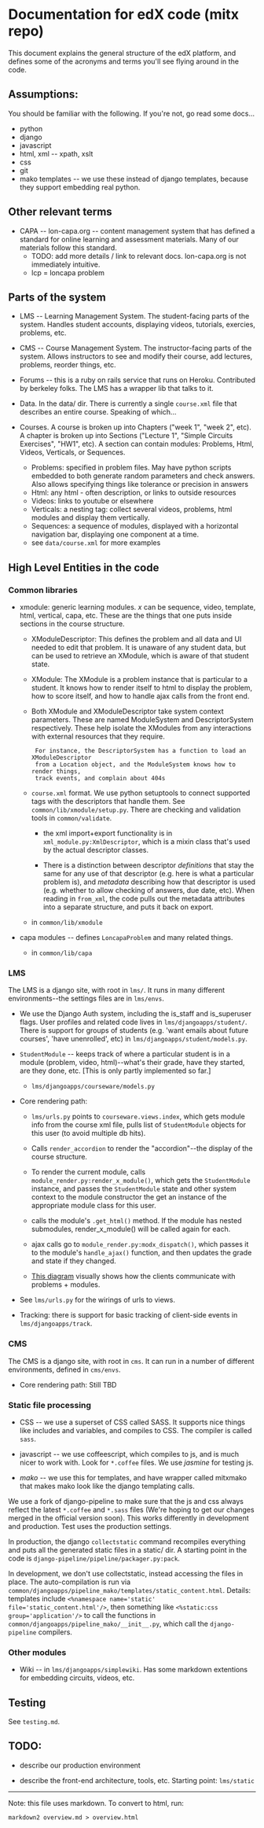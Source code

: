 # Documentation for edX code (mitx repo)

This document explains the general structure of the edX platform, and defines some of the acronyms and terms you'll see flying around in the code.

## Assumptions:

You should be familiar with the following.  If you're not, go read some docs...

 - python
 - django
 - javascript
 - html, xml -- xpath, xslt
 - css
 - git
 - mako templates -- we use these instead of django templates, because they support embedding real python.

## Other relevant terms

 - CAPA -- lon-capa.org -- content management system that has defined a standard for online learning and assessment materials.  Many of our materials follow this standard.
    - TODO: add more details / link to relevant docs.  lon-capa.org is not immediately intuitive.
    - lcp = loncapa problem


## Parts of the system

  - LMS -- Learning Management System.   The student-facing parts of the system.  Handles student accounts, displaying videos, tutorials, exercies, problems, etc.

  - CMS -- Course Management System.  The instructor-facing parts of the system.  Allows instructors to see and modify their course, add lectures, problems, reorder things, etc.

  - Forums -- this is a ruby on rails service that runs on Heroku.  Contributed by berkeley folks.  The LMS has a wrapper lib that talks to it.

  - Data.  In the data/ dir.  There is currently a single `course.xml` file that describes an entire course.  Speaking of which...

  - Courses.  A course is broken up into Chapters ("week 1", "week 2", etc).  A chapter is broken up into Sections ("Lecture 1", "Simple Circuits Exercises", "HW1", etc).  A section can contain modules: Problems, Html, Videos, Verticals, or Sequences.
     - Problems: specified in problem files.  May have python scripts embedded to both generate random parameters and check answers.  Also allows specifying things like tolerance or precision in answers
     - Html: any html - often description, or links to outside resources
     - Videos: links to youtube or elsewhere
     - Verticals: a nesting tag: collect several videos, problems, html modules and display them vertically.
     - Sequences: a sequence of modules, displayed with a horizontal navigation bar, displaying one component at a time.
     - see `data/course.xml` for more examples


## High Level Entities in the code

### Common libraries

- xmodule: generic learning modules. *x* can be sequence, video, template, html,
           vertical, capa, etc.  These are the things that one puts inside sections
           in the course structure.

    - XModuleDescriptor: This defines the problem and all data and UI needed to edit
           that problem. It is unaware of any student data, but can be used to retrieve
           an XModule, which is aware of that student state.

    - XModule: The XModule is a problem instance that is particular to a student. It knows
           how to render itself to html to display the problem, how to score itself,
           and how to handle ajax calls from the front end.

    - Both XModule and XModuleDescriptor take system context parameters. These are named
           ModuleSystem and DescriptorSystem respectively. These help isolate the XModules
           from any interactions with external resources that they require.

           For instance, the DescriptorSystem has a function to load an XModuleDescriptor
           from a Location object, and the ModuleSystem knows how to render things,
           track events, and complain about 404s

    - `course.xml` format.  We use python setuptools to connect supported tags with the descriptors that handle them.  See `common/lib/xmodule/setup.py`.  There are checking and validation tools in `common/validate`.

         - the xml import+export functionality is in `xml_module.py:XmlDescriptor`, which is a mixin class that's used by the actual descriptor classes.

         - There is a distinction between descriptor _definitions_ that stay the same for any use of that descriptor (e.g. here is what a particular problem is), and _metadata_ describing how that descriptor is used (e.g. whether to allow checking of answers, due date, etc).  When reading in `from_xml`, the code pulls out the metadata attributes into a separate structure, and puts it back on export.

    - in `common/lib/xmodule`

- capa modules -- defines `LoncapaProblem` and many related things.
    - in `common/lib/capa`

### LMS

The LMS is a django site, with root in `lms/`.  It runs in many different environments--the settings files are in `lms/envs`.

- We use the Django Auth system, including the is_staff and is_superuser flags.  User profiles and related code lives in `lms/djangoapps/student/`.   There is support for groups of students (e.g. 'want emails about future courses', 'have unenrolled', etc) in `lms/djangoapps/student/models.py`.

- `StudentModule` -- keeps track of where a particular student is in a module (problem, video, html)--what's their grade, have they started, are they done, etc.  [This is only partly implemented so far.]
    - `lms/djangoapps/courseware/models.py`

- Core rendering path:
  - `lms/urls.py` points to `courseware.views.index`, which gets module info from the course xml file, pulls list of `StudentModule` objects for this user (to avoid multiple db hits).

  - Calls `render_accordion` to render the "accordion"--the display of the course structure.

  - To render the current module, calls `module_render.py:render_x_module()`, which gets the `StudentModule` instance, and passes the `StudentModule` state and other system context to the module constructor the get an instance of the appropriate module class for this user.

  - calls the module's `.get_html()` method.  If the module has nested submodules, render_x_module() will be called again for each.

  - ajax calls go to `module_render.py:modx_dispatch()`, which passes it to the module's `handle_ajax()` function, and then updates the grade and state if they changed.

  - [This diagram](https://github.com/MITx/mitx/wiki/MITx-Architecture) visually shows how the clients communicate with problems + modules.

- See `lms/urls.py` for the wirings of urls to views.

- Tracking: there is support for basic tracking of client-side events in `lms/djangoapps/track`.

### CMS

The CMS is a django site, with root in `cms`. It can run in a number of different
environments, defined in `cms/envs`.

- Core rendering path: Still TBD

### Static file processing

- CSS -- we use a superset of CSS called SASS.  It supports nice things like includes and variables, and compiles to CSS.  The compiler is called `sass`.

- javascript -- we use coffeescript, which compiles to js, and is much nicer to work with.  Look for `*.coffee` files.  We use _jasmine_ for testing js.

- _mako_  -- we use this for templates, and have wrapper called mitxmako that makes mako look like the django templating calls.

We use a fork of django-pipeline to make sure that the js and css always reflect the latest `*.coffee` and `*.sass` files (We're hoping to get our changes merged in the official version soon).  This works differently in development and production.  Test uses the production settings.

In production, the django `collectstatic` command recompiles everything and puts all the generated static files in a static/ dir.  A starting point in the code is `django-pipeline/pipeline/packager.py:pack`.

In development, we don't use collectstatic, instead accessing the files in place.  The auto-compilation is run via `common/djangoapps/pipeline_mako/templates/static_content.html`.  Details: templates include `<%namespace name='static' file='static_content.html'/>`, then something like `<%static:css group='application'/>` to call the functions in `common/djangoapps/pipeline_mako/__init__.py`, which call the `django-pipeline` compilers.

### Other modules

- Wiki -- in `lms/djangoapps/simplewiki`.  Has some markdown extentions for embedding circuits, videos, etc.


## Testing

See `testing.md`.

## TODO:

- describe our production environment

- describe the front-end architecture, tools, etc.  Starting point: `lms/static`

---
Note: this file uses markdown.  To convert to html, run:

    markdown2 overview.md > overview.html
